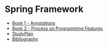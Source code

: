 # Spring Framework

* [Book 1 - Annotations](Book%201%20-%20Annotations.md)
* [Book 2 - Process on Programming Features](Book%202%20-%20Process%20on%20Programming%20Features.md)
* [StudyPlan](Study%20Plan.md)
* [Bibliography](Bibliography.md)

